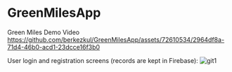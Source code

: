 # GreenMilesApp

Green Miles Demo Video
https://github.com/berkezkul/GreenMilesApp/assets/72610534/2964df8a-71d4-46b0-acd1-23dcce16f3b0

User login and registration screens (records are kept in Firebase):
![git1](https://github.com/berkezkul/GreenMilesApp/assets/72610534/a3542226-f0ca-4639-97a1-e49d57f3ff82)


